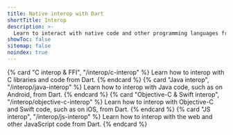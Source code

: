 ```yaml
---
title: Native interop with Dart
shortTitle: Interop
description: >-
  Learn to interact with native code and other programming languages from Dart.
showToc: false
sitemap: false
noindex: true
---
```


<div class="card-list no_toc_section">
  {% card "C interop & FFI", "/interop/c-interop" %}
    Learn how to interop with C libraries and code from Dart.
  {% endcard %}
  {% card "Java interop", "/interop/java-interop" %}
    Learn how to interop with Java code, such as on Android, from Dart.
  {% endcard %}
  {% card "Objective-C & Swift interop", "/interop/objective-c-interop" %}
    Learn how to interop with Objective-C and Swift code,
    such as on iOS, from Dart.
  {% endcard %}
  {% card "JS interop", "/interop/js-interop" %}
    Learn how to interop with the web and other JavaScript code from Dart.
  {% endcard %}
</div>
